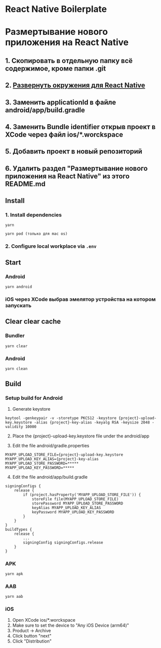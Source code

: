 # React Native Boilerplate

# Размертывание нового приложения на React Native

## 1. Скопировать в отдельную папку всё содержимое, кроме папки .git

## 2. [Развернуть окружения для React Native](https://docs.google.com/document/d/1h_rl1642YX-rO-rgERlZWjpuypck7hY5ncCUTtmchPo/edit?usp=sharing)

## 3. Заменить applicationId в файле android/app/build.gradle

## 4. Заменить Bundle identifier открыв проект в XCode через файл ios/\*.worckspace

## 5. Добавить проект в новый репозиторий

## 6. Удалить раздел "Размертывание нового приложения на React Native" из этого README.md

## Install

### 1. Install dependencies

```shell
yarn

yarn pod (только для mac os)
```

### 2. Configure local workplace via `.env`

## Start

### Android

```shell
yarn android
```

### iOS через XCode выбрав эмелятор устройства на котором запускать

## Clear clear cache

### Bundler

```shell
yarn clear
```

### Android

```shell
yarn clean
```

## Build

### Setup build for Android

1. Generate keystore

```shell
keytool -genkeypair -v -storetype PKCS12 -keystore {project}-upload-key.keystore -alias {project}-key-alias -keyalg RSA -keysize 2048 -validity 10000

```

2. Place the {project}-upload-key.keystore file under the android/app

3. Edit the file android/gradle.properties

```
MYAPP_UPLOAD_STORE_FILE={project}-upload-key.keystore
MYAPP_UPLOAD_KEY_ALIAS={project}-key-alias
MYAPP_UPLOAD_STORE_PASSWORD=*****
MYAPP_UPLOAD_KEY_PASSWORD=*****
```

4. Edit the file android/app/build.gradle

```
signingConfigs {
    release {
        if (project.hasProperty('MYAPP_UPLOAD_STORE_FILE')) {
            storeFile file(MYAPP_UPLOAD_STORE_FILE)
            storePassword MYAPP_UPLOAD_STORE_PASSWORD
            keyAlias MYAPP_UPLOAD_KEY_ALIAS
            keyPassword MYAPP_UPLOAD_KEY_PASSWORD
        }
    }
}
buildTypes {
    release {
        ...
        signingConfig signingConfigs.release
    }
}
```

### APK

```shell
yarn apk
```

### AAB

```shell
yarn aab
```

### iOS

1. Open XCode ios/\*.worckspace
2. Make sure to set the device to "Any iOS Device (arm64)"
3. Product -> Archive
4. Click button "next"
5. Click "Distribution"
